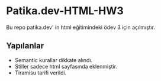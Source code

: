 # Patika.dev-HTML-HW3

Bu repo patika.dev' in html eğitimindeki ödev 3 için açılmıştır.

## Yapılanlar

- Semantic kurallar dikkate alındı.
- Stiller sadece html sayfasında eklenmiştir.
- Tiramisu tarifi verildi.
